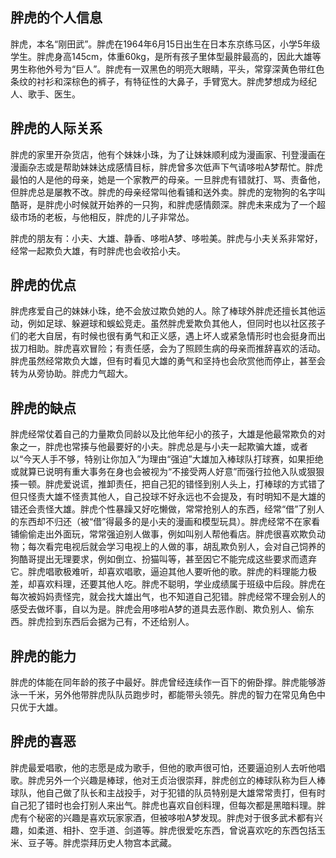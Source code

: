 ## 胖虎的个人信息

胖虎，本名“刚田武”。胖虎在1964年6月15日出生在日本东京练马区，小学5年级学生。胖虎身高145cm，体重60kg，是所有孩子里体型最胖最高的，因此大雄等男生称他外号为“巨人”。胖虎有一双黑色的明亮大眼睛，平头，常穿深黄色带红色条纹的衬衫和深棕色的裤子，有特征性的大鼻子，手臂宽大。胖虎梦想成为经纪人、歌手、医生。

## 胖虎的人际关系

胖虎的家里开杂货店，他有个妹妹小珠，为了让妹妹顺利成为漫画家、刊登漫画在漫画杂志或是帮助妹妹达成感情目标，胖虎曾多次低声下气请哆啦A梦帮忙。胖虎最怕的人是他的母亲，她是一个家教严的母亲。一旦胖虎有错就打、骂、责备他，但胖虎总是屡教不改。胖虎的母亲经常叫他看铺和送外卖。胖虎的宠物狗的名字叫酷哥，是胖虎小时候就开始养的一只狗，和胖虎感情颇深。胖虎未来成为了一个超级市场的老板，与他相反，胖虎的儿子非常怂。

胖虎的朋友有：小夫、大雄、静香、哆啦A梦、哆啦美。胖虎与小夫关系非常好，经常一起欺负大雄，有时胖虎也会收拾小夫。

## 胖虎的优点

胖虎疼爱自己的妹妹小珠，绝不会放过欺负她的人。除了棒球外胖虎还擅长其他运动，例如足球、躲避球和蜈蚣竞走。虽然胖虎爱欺负其他人，但同时也以社区孩子们的老大自居，有时候也很有勇气和正义感，遇上坏人或紧急情形时也会挺身而出拔刀相助。胖虎喜欢冒险；有责任感，会为了照顾生病的母亲而推辞喜欢的活动。胖虎虽然经常欺负大雄，但有时看见大雄的勇气和坚持也会欣赏他而停止，甚至会转为从旁协助。胖虎力气超大。

## 胖虎的缺点

胖虎经常仗着自己的力量欺负同龄以及比他年纪小的孩子，大雄是他最常欺负的对象之一，胖虎也常揍与他最要好的小夫。胖虎总是与小夫一起欺骗大雄，或者以“今天人手不够，特别让你加入”为理由“强迫”大雄加入棒球队打球赛，如果拒绝或就算已说明有重大事务在身也会被视为“不接受两人好意”而强行拉他入队或狠狠揍一顿。胖虎爱说谎，推卸责任，把自己犯的错怪到别人头上，打棒球的方式错了但只怪责大雄不怪责其他人，自己投球不好永远也不会提及，有时明知不是大雄的错还会责怪大雄。胖虎个性暴躁又好吃懒做，常常抢别人的东西，经常“借”了别人的东西却不归还（被“借”得最多的是小夫的漫画和模型玩具）。胖虎经常不在家看铺偷偷走出外面玩，常常强迫别人做事，例如叫别人帮他看店。胖虎很喜欢欺负动物；每次看完电视后就会学习电视上的人做的事，胡乱欺负别人，会对自己饲养的狗酷哥提出无理要求，例如倒立、扮猫叫等，甚至因它不能完成这些要求而遗弃它。胖虎唱歌极难听，却喜欢唱歌，逼迫其他人要听他的歌。胖虎的料理能力极差，却喜欢料理，还要其他人吃。胖虎不聪明，学业成绩属于班级中后段。胖虎在每次被妈妈责怪完，就会找大雄出气，也不知道自己犯错。胖虎经常不理会别人的感受去做坏事，自以为是。胖虎会用哆啦A梦的道具去恶作剧、欺负别人、偷东西。胖虎捡到东西后会据为己有，不还给别人。

## 胖虎的能力

胖虎的体能在同年龄的孩子中最好。胖虎曾经连续作一百下的俯卧撑。胖虎能够游泳一千米，另外他带胖虎队队员跑步时，都能带头领先。胖虎的智力在常见角色中只优于大雄。

## 胖虎的喜恶

胖虎最爱唱歌，他的志愿是成为歌手，但他的歌声很可怕，还要逼迫别人去听他唱歌。胖虎另外一个兴趣是棒球，他对王贞治很崇拜，胖虎创立的棒球队称为巨人棒球队，他自己做了队长和主战投手，对于犯错的队员特别是大雄常常责打，但有时自己犯了错时也会打别人来出气。胖虎也喜欢自创料理，但每次都是黑暗料理。胖虎有个秘密的兴趣是喜欢玩家家酒，但被哆啦A梦发现。胖虎对于很多武术都有兴趣，如柔道、相扑、空手道、剑道等。胖虎很爱吃东西，曾说喜欢吃的东西包括玉米、豆子等。胖虎崇拜历史人物宫本武藏。